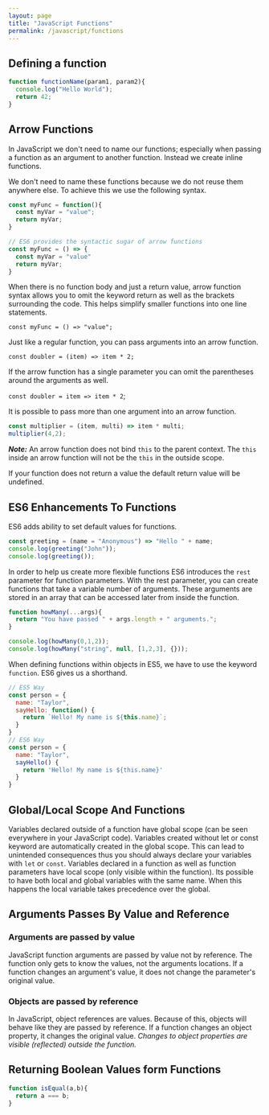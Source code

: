 ```yaml
---
layout: page
title: "JavaScript Functions"
permalink: /javascript/functions
---
```


## Defining a function

```javascript
function functionName(param1, param2){
  console.log("Hello World");
  return 42;
}
```

## Arrow Functions

In JavaScript we don't need to name our functions; especially when passing a function as an argument to another function.  Instead we create inline functions.

We don't need to name these functions because we do not reuse them anywhere else.  To achieve this we use the following syntax.

```javascript
const myFunc = function(){
  const myVar = "value";
  return myVar;
}

// ES6 provides the syntactic sugar of arrow functions
const myFunc = () => {
  const myVar = "value"
  return myVar;
}
```

When there is no function body and just a return value, arrow function syntax allows you to omit the keyword return as well as the brackets surrounding the code.  This helps simplify smaller functions into one line statements.

`const myFunc = () => "value";`

Just like a regular function, you can pass arguments into an arrow function.

`const doubler = (item) => item * 2;`

If the arrow function has a single parameter you can omit the parentheses around the arguments as well.

`const doubler = item => item * 2`;

It is possible to pass more than one argument into an arrow function.

```javascript
const multiplier = (item, multi) => item * multi;
multiplier(4,2);
```

***Note:*** An arrow function does not bind `this` to the parent context.  The `this` inside an arrow function will not be the `this` in the outside scope.

If your function does not return a value the default return value will be undefined.

## ES6 Enhancements To Functions

ES6 adds ability to set default values for functions.

```javascript
const greeting = (name = "Anonymous") => "Hello " + name;
console.log(greeting("John"));
console.log(greeting());
```

In order to help us create more flexible functions ES6 introduces the `rest` parameter for function parameters.  With the rest parameter, you can create functions that take a variable number of arguments.  These arguments are stored in an array that can be accessed later from inside the function.

```javascript
function howMany(...args){
  return "You have passed " + args.length + " arguments.";
}

console.log(howMany(0,1,2));
console.log(howMany("string", null, [1,2,3], {}));
```

When defining functions within objects in ES5, we have to use the keyword `function`.  ES6 gives us a shorthand.

```javascript
// ES5 Way
const person = {
  name: "Taylor",
  sayHello: function() {
    return `Hello! My name is ${this.name}`;
  }
}
// ES6 Way
const person = {
  name: "Taylor",
  sayHello() {
    return 'Hello! My name is ${this.name}'
  }
}
```

## Global/Local Scope And Functions

Variables declared outside of a function have global scope (can be seen everywhere in your JavaScript code).  Variables created without let or const keyword are automatically created in the global scope.  This can lead to unintended consequences thus you should always declare your variables with `let` or `const`.  Variables declared in a function as well as function parameters have local scope (only visible within the function).  Its possible to have both local and global variables with the same name.  When this happens the local variable takes precedence over the global.

## Arguments Passes By Value and Reference

### Arguments are passed by value

JavaScript function arguments are passed by value not by reference.  The function only gets to know the values, not the arguments locations.  If a function changes an argument's value, it does not change the parameter's original value.

### Objects are passed by reference

In JavaScript, object references are values.  Because of this, objects will behave like they are passed by reference.  If a function changes an object property, it changes the original value.  *Changes to object properties are visible (reflected) outside the function.*

## Returning Boolean Values form Functions

```javascript
function isEqual(a,b){
  return a === b;
}
```
